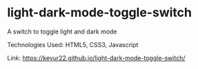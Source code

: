 # light-dark-mode-toggle-switch
A switch to toggle light and dark mode 

Technologies Used: HTML5, CSS3, Javascript

Link: https://keyur22.github.io/light-dark-mode-toggle-switch/
